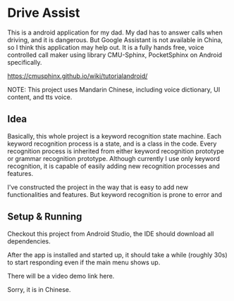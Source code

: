 # Drive Assist

This is a android application for my dad. My dad has to answer calls when driving, and it is
dangerous. But Google Assistant is not available in China, so I think this application 
may help out. It is a fully hands free, voice controlled call maker using library CMU-Sphinx, 
PocketSphinx on Android specifically. 

https://cmusphinx.github.io/wiki/tutorialandroid/

NOTE: This project uses Mandarin Chinese, including voice dictionary, UI content, and tts voice. 

## Idea

Basically, this whole project is a keyword recognition state machine. Each keyword recognition 
process is a state, and is a class in the code. Every recognition process is inherited from 
either keyword recognition prototype or grammar recognition prototype. Although currently I use 
only keyword recognition, it is capable of easily adding new recognition processes and features.


I've constructed the project 
in the way that is easy to add new functionalities and features. But keyword recognition is prone
to error and 

## Setup & Running

Checkout this project from Android Studio, the IDE should download all dependencies.

After the app is installed and started up, it should take a while (roughly 30s) to start 
responding even if the main menu shows up. 

There will be a video demo link here.

Sorry, it is in Chinese.

